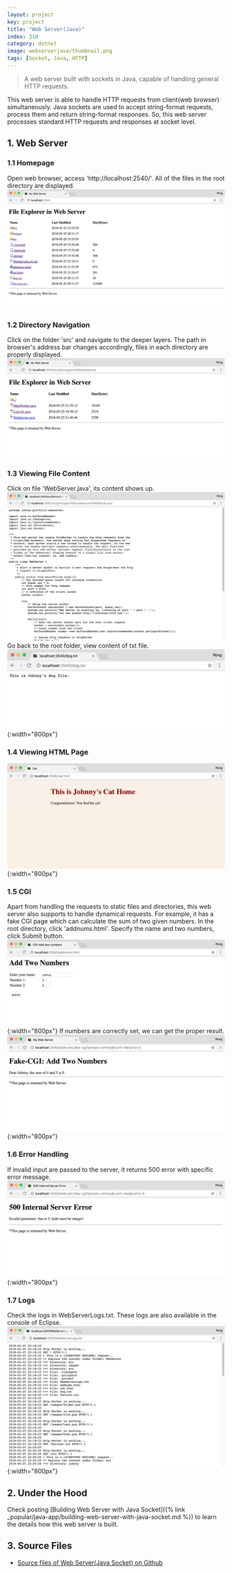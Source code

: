 ```yaml
---
layout: project
key: project
title: "Web Server(Java)"
index: 310
category: dotnet
image: webserverjava/thumbnail.png
tags: [Socket, Java, HTTP]
---
```


> A web server built with sockets in Java, capable of handling general HTTP requests.

This web server is able to handle HTTP requests from client(web browser) simultaneously. Java sockets are used to accept string-format requests, process them and return string-format responses. So, this web server processes standard HTTP requests and responses at socket level.

## 1. Web Server
### 1.1 Homepage
Open web browser, access 'http://localhost:2540/'. All of the files in the root directory are displayed.
![image](/assets/images/portfolio/webserverjava/homepage.png)
### 1.2 Directory Navigation
Click on the folder 'src' and navigate to the deeper layers. The path in browser's address bar changes accordingly, files in each directory are properly displayed.
![image](/assets/images/portfolio/webserverjava/navigation.png)
### 1.3 Viewing File Content
Click on file 'WebServer.java', its content shows up.
![image](/assets/images/portfolio/webserverjava/content.png)
Go back to the root folder, view content of txt file.
![image](/assets/images/portfolio/webserverjava/dogtxt.png){:width="800px"}
### 1.4 Viewing HTML Page
![image](/assets/images/portfolio/webserverjava/cathtml.png){:width="800px"}
### 1.5 CGI
Apart from handling the requests to static files and directories, this web server also supports to handle dynamical requests. For example, it has a fake CGI page which can calculate the sum of two given numbers. In the root directory, click 'addnums.html'. Specify the name and two numbers, click Submit button.
![image](/assets/images/portfolio/webserverjava/cgi.png){:width="800px"}
If numbers are correctly set, we can get the proper result.
![image](/assets/images/portfolio/webserverjava/addnumbers.png){:width="800px"}
### 1.6 Error Handling
If invalid input are passed to the server, it returns 500 error with specific error message.
![image](/assets/images/portfolio/webserverjava/error.png){:width="800px"}
### 1.7 Logs
Check the logs in WebServerLogs.txt. These logs are also available in the console of Eclipse.
![image](/assets/images/portfolio/webserverjava/logs.png){:width="800px"}  

## 2. Under the Hood
Check posting [Building Web Server with Java Socket]({% link _popular/java-app/building-web-server-with-java-socket.md %}) to learn the details how this web server is built.

## 3. Source Files
* [Source files of Web Server(Java Socket) on Github](https://github.com/jojozhuang/web-server-java)
